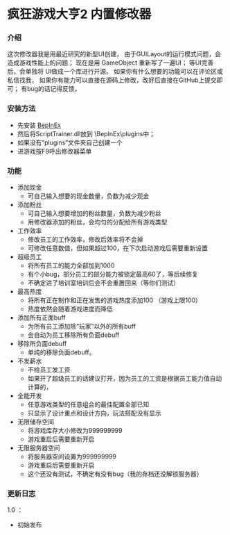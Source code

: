 # 疯狂游戏大亨2 内置修改器

### 介绍
这次修改器我是用最近研究的新型UI创建，
由于GUILayout的运行模式问题，会造成游戏性能上的问题；
现在是用 GameObject 重新写了一遍UI；
等UI完善后，会单独将 UI做成一个库进行开源。
如果你有什么想要的功能可以在评论区或私信找我，
如果你有能力可以直接在源码上修改，改好后直接在GitHub上提交即可；
有bug的话记得反馈。

### 安装方法
- 先安装 [BepInEx](https://github.com/BepInEx/BepInEx/releases "BepInEx")
- 然后将ScriptTrainer.dll放到 \BepInEx\plugins中；
- 如果没有“plugins”文件夹自己创建一个
- 进游戏按F9呼出修改器菜单

### 功能
- 添加现金
	- 可自己输入想要的现金数量，负数为减少现金
- 添加粉丝
	- 可自己输入想要增加的粉丝数量，负数为减少粉丝
	- 用修改器添加的粉丝，会均匀的分配给所有游戏类型
- 工作效率
	- 修改员工的工作效率，修改后效率将不会掉
	- 可修改任意数值，但如果超过100，在下次启动游戏后需要重新设置
- 超级员工
	- 将所有员工的能力全部加到1000
	- 有个小bug，部分员工的部分能力被锁定最高60了，等后续修复
	- 不确定进了培训室培训后会不会重置回来（等你们测试）
- 最高热度
	- 将所有正在制作和正在发售的游戏热度添加100 （游戏上限100）
	- 热度依然会随着游戏进度而降低
- 添加所有正面buff
	- 为所有员工添加除“玩家”以外的所有buff
	- 会自动为员工移除所有负面debuff
- 移除所负面debuff
	- 单纯的移除负面debuff。
- 不发薪水
	- 不给员工发工资
	- 如果开了超级员工的话建议打开，因为员工的工资是根据员工能力值自动计算的，
- 全能开发
	- 任意游戏类型的任意组合的最佳配置全部已知
	- 只显示了设计重点和设计方向，玩法搭配没有显示
- 无限储存空间
	- 将游戏库存大小修改为999999999
	- 游戏重启后需要重新开启
- 无限服务器空间
	- 将服务器空间设置为999999999
	- 游戏重启后需要重新开启
	- 这个还没有测试，不确定有没有bug（我的存档还没解锁服务器）


### 更新日志

1.0 ：
- 初始发布